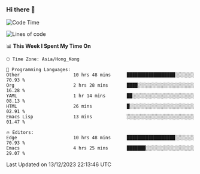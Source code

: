 ### Hi there 👋

<!--
**nicehiro/nicehiro** is a ✨ _special_ ✨ repository because its `README.md` (this file) appears on your GitHub profile.

Here are some ideas to get you started:

- 🔭 I’m currently working on ...
- 🌱 I’m currently learning ...
- 👯 I’m looking to collaborate on ...
- 🤔 I’m looking for help with ...
- 💬 Ask me about ...
- 📫 How to reach me: ...
- 😄 Pronouns: ...
- ⚡ Fun fact: ...
-->

<!--START_SECTION:waka-->
![Code Time](http://img.shields.io/badge/Code%20Time-146%20hrs%2059%20mins-blue)

![Lines of code](https://img.shields.io/badge/From%20Hello%20World%20I%27ve%20Written-2.6%20million%20lines%20of%20code-blue)

📊 **This Week I Spent My Time On** 

```text
🕑︎ Time Zone: Asia/Hong_Kong

💬 Programming Languages: 
Other                    10 hrs 48 mins      ██████████████████░░░░░░░   70.93 % 
Org                      2 hrs 28 mins       ████░░░░░░░░░░░░░░░░░░░░░   16.28 % 
YAML                     1 hr 14 mins        ██░░░░░░░░░░░░░░░░░░░░░░░   08.13 % 
HTML                     26 mins             █░░░░░░░░░░░░░░░░░░░░░░░░   02.91 % 
Emacs Lisp               13 mins             ░░░░░░░░░░░░░░░░░░░░░░░░░   01.47 % 

🔥 Editors: 
Edge                     10 hrs 48 mins      ██████████████████░░░░░░░   70.93 % 
Emacs                    4 hrs 25 mins       ███████░░░░░░░░░░░░░░░░░░   29.07 % 
```


 Last Updated on 13/12/2023 22:13:46 UTC
<!--END_SECTION:waka-->
